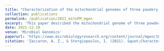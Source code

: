 ```yaml
---
title: "Characterization of the mitochondrial genomes of three powdery mildew pathogens reveals remarkable variation in size and nucleotide composition"
collection: publications
permalink: /publication/2021_mitoPM_mgen
excerpt: 'This paper described the mitochondrial genome of three powdery mildew species.'
date: 2021-12-10
venue: 'Mirobial Genomics'
paperurl: 'https://www.microbiologyresearch.org/content/journal/mgen/10.1099/mgen.0.000720'
citation: 'Zaccaron, A. Z., & Stergiopoulos, I. (2021). &quot;Characterization of the mitochondrial genomes of three powdery mildew pathogens reveals remarkable variation in size and nucleotide composition.&quot; <i>Microbial Genomics</i>, 7(12).'
---
```



